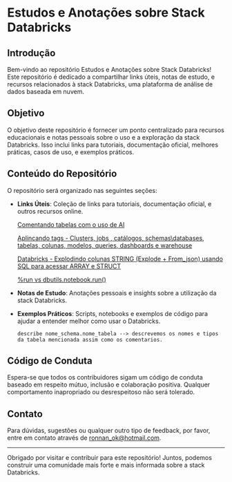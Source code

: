 # Estudos e Anotações sobre Stack Databricks

## Introdução
Bem-vindo ao repositório Estudos e Anotações sobre Stack Databricks! Este repositório é dedicado a compartilhar links úteis, notas de estudo, e recursos relacionados à stack Databricks, uma plataforma de análise de dados baseada em nuvem.

## Objetivo
O objetivo deste repositório é fornecer um ponto centralizado para recursos educacionais e notas pessoais sobre o uso e a exploração da stack Databricks. Isso inclui links para tutoriais, documentação oficial, melhores práticas, casos de uso, e exemplos práticos.

## Conteúdo do Repositório
O repositório será organizado nas seguintes seções:

- **Links Úteis**: Coleção de links para tutoriais, documentação oficial, e outros recursos online.

    [Comentando tabelas com o uso de AI](https://www.datainaction.dev/post/databricks-ai-suggested-comment-documente-suas-tabelas-de-forma-simples-r%C3%A1pida-e-autom%C3%A1tica)
  
    [Aplincando tags - Clusters, jobs , catálogos, schemas\databases, tabelas, colunas, modelos, queries, dashboards e warehouse](https://www.datainaction.dev/post/databricks-tags-tagueando-seu-ambiente)

    [Databricks - Explodindo colunas STRING (Explode + From_json) usando SQL para acessar ARRAY e STRUCT](https://www.datainaction.dev/post/databricks-explodindo-colunas-string-explode-from_json-usando-sql-para-acessar-array-e-struct)

    [%run vs dbutils.notebook.run()](https://www.datainaction.dev/post/databricks-casos-de-suporte-voc%C3%AA-sabe-a-diferen%C3%A7a-entre-run-e-dbutils-notebook-run)

- **Notas de Estudo**: Anotações pessoais e insights sobre a utilização da stack Databricks.



- **Exemplos Práticos**: Scripts, notebooks e exemplos de código para ajudar a entender melhor como usar o Databricks.
  
      describe nome_schema.nome_tabela --> descrevemos os nomes e tipos da tabela mencionada assim como os comentarios.




## Código de Conduta
Espera-se que todos os contribuidores sigam um código de conduta baseado em respeito mútuo, inclusão e colaboração positiva. Qualquer comportamento inapropriado ou desrespeitoso não será tolerado.

## Contato
Para dúvidas, sugestões ou qualquer outro tipo de feedback, por favor, entre em contato através de ronnan_ok@hotmail.com.

---

Obrigado por visitar e contribuir para este repositório! Juntos, podemos construir uma comunidade mais forte e mais informada sobre a stack Databricks.
